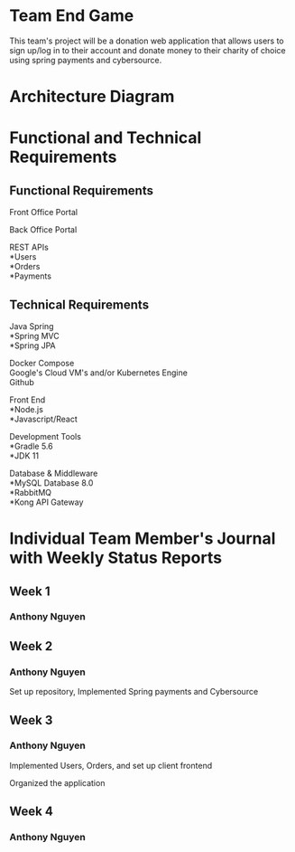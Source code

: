 # Team End Game

This team's project will be a donation web application that allows users to sign up/log in to their account and donate money to their charity of choice using spring payments and cybersource.

<h1>Architecture Diagram</h1>

<h1>Functional and Technical Requirements</h1>

<h2>Functional Requirements</h2>

Front Office Portal

Back Office Portal

REST APIs\
    *Users\
    *Orders\
    *Payments


<h2>Technical Requirements</h2>

Java Spring\
    *Spring MVC\
    *Spring JPA

Docker Compose\
Google's Cloud VM's and/or Kubernetes Engine\
Github

Front End \
    *Node.js\
    *Javascript/React

Development Tools\
    *Gradle 5.6\
    *JDK 11

Database & Middleware\
    *MySQL Database 8.0\
    *RabbitMQ\
    *Kong API Gateway

<h1>Individual Team Member's Journal with Weekly Status Reports</h1>

<h2>Week 1</h2>

<h3>Anthony Nguyen</h3>

<h2>Week 2</h2>

<h3>Anthony Nguyen</h3>
Set up repository, Implemented Spring payments and Cybersource

<h2>Week 3</h2>

<h3>Anthony Nguyen</h3>
Implemented Users, Orders, and set up client frontend

Organized the application

<h2>Week 4</h2>

<h3>Anthony Nguyen</h3>


